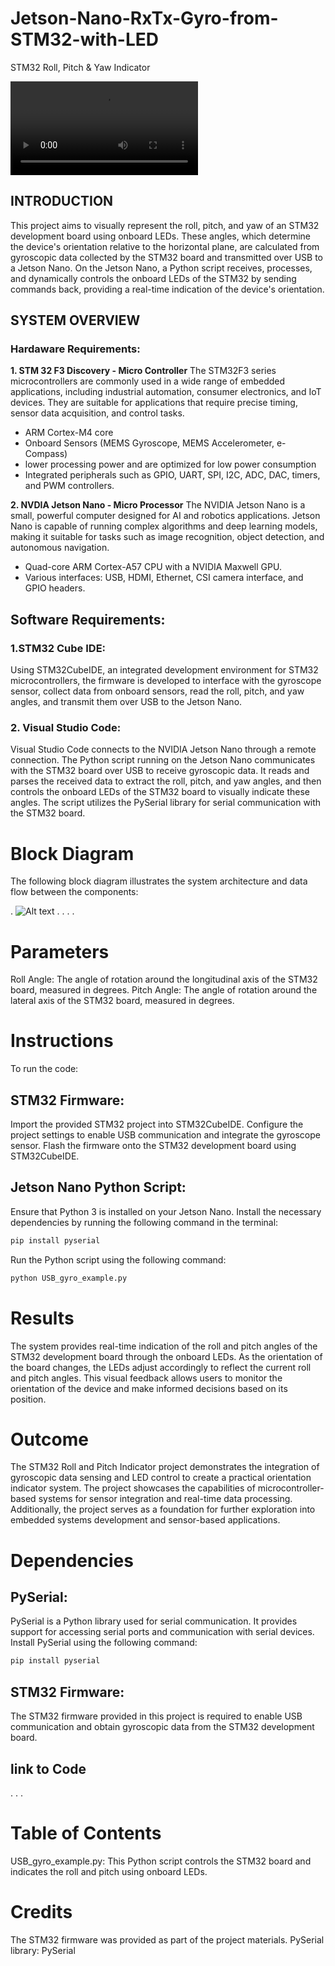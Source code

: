 # Jetson-Nano-RxTx-Gyro-from-STM32-with-LED
STM32 Roll, Pitch & Yaw Indicator

 ![Alt text](Readme/STM32_Gyro_LED.mp4)
 
## INTRODUCTION
This project aims to visually represent the roll, pitch, and yaw of an STM32 development board using onboard LEDs. These angles, which determine the device's orientation relative to the horizontal plane, are calculated from gyroscopic data collected by the STM32 board and transmitted over USB to a Jetson Nano. On the Jetson Nano, a Python script receives, processes, and dynamically controls the onboard LEDs of the STM32 by sending commands back, providing a real-time indication of the device's orientation.

## SYSTEM OVERVIEW

### Hardaware Requirements:

**1. STM 32 F3 Discovery - Micro Controller**
The STM32F3 series microcontrollers are  commonly used in a wide range of embedded applications, including industrial automation, consumer electronics, and IoT devices. They are suitable for applications that require precise timing, sensor data acquisition, and control tasks.
- ARM Cortex-M4 core
- Onboard Sensors (MEMS Gyroscope, MEMS Accelerometer, e-Compass)
- lower processing power and are optimized for low power consumption 
- Integrated peripherals such as GPIO, UART, SPI, I2C, ADC, DAC, timers, and PWM controllers.

**2. NVDIA Jetson Nano - Micro Processor**
The NVIDIA Jetson Nano is a small, powerful computer designed for AI and robotics applications. Jetson Nano is capable of running complex algorithms and deep learning models, making it suitable for tasks such as image recognition, object detection, and autonomous navigation.
- Quad-core ARM Cortex-A57 CPU with a NVIDIA Maxwell GPU.
- Various interfaces: USB, HDMI, Ethernet, CSI camera interface, and GPIO headers.

## Software Requirements:

### 1.STM32 Cube IDE:
Using STM32CubeIDE, an integrated development environment for STM32 microcontrollers, the firmware is developed to interface with the gyroscope sensor, collect data from onboard sensors, read the roll, pitch, and yaw angles, and transmit them over USB to the Jetson Nano.

### 2. Visual Studio Code:
Visual Studio Code connects to the NVIDIA Jetson Nano through a remote connection. The Python script running on the Jetson Nano communicates with the STM32 board over USB to receive gyroscopic data. It reads and parses the received data to extract the roll, pitch, and yaw angles, and then controls the onboard LEDs of the STM32 board to visually indicate these angles. The script utilizes the PySerial library for serial communication with the STM32 board.

# **Block Diagram**

The following block diagram illustrates the system architecture and data flow between the components:

. ![Alt text](Readme/ske.gif)
.
.
.
.

# **Parameters**

Roll Angle: The angle of rotation around the longitudinal axis of the STM32 board, measured in degrees.
Pitch Angle: The angle of rotation around the lateral axis of the STM32 board, measured in degrees.

# **Instructions**

To run the code:

## **STM32 Firmware:**
Import the provided STM32 project into STM32CubeIDE.
Configure the project settings to enable USB communication and integrate the gyroscope sensor.
Flash the firmware onto the STM32 development board using STM32CubeIDE.
## **Jetson Nano Python Script:**
Ensure that Python 3 is installed on your Jetson Nano.
Install the necessary dependencies by running the following command in the terminal:

```bash
pip install pyserial
```

Run the Python script using the following command:

```bash
python USB_gyro_example.py
```

# **Results**

The system provides real-time indication of the roll and pitch angles of the STM32 development board through the onboard LEDs. As the orientation of the board changes, the LEDs adjust accordingly to reflect the current roll and pitch angles. This visual feedback allows users to monitor the orientation of the device and make informed decisions based on its position.

# **Outcome**

The STM32 Roll and Pitch Indicator project demonstrates the integration of gyroscopic data sensing and LED control to create a practical orientation indicator system. The project showcases the capabilities of microcontroller-based systems for sensor integration and real-time data processing. Additionally, the project serves as a foundation for further exploration into embedded systems development and sensor-based applications.

# **Dependencies**

## **PySerial:**
PySerial is a Python library used for serial communication. It provides support for accessing serial ports and communication with serial devices. Install PySerial using the following command:

```bash
pip install pyserial
```

## **STM32 Firmware:** 
The STM32 firmware provided in this project is required to enable USB communication and obtain gyroscopic data from the STM32 development board.

## **link to Code**
.
.
.

# **Table of Contents**

USB_gyro_example.py: This Python script controls the STM32 board and indicates the roll and pitch using onboard LEDs.

# **Credits**

The STM32 firmware was provided as part of the project materials.
PySerial library: PySerial
